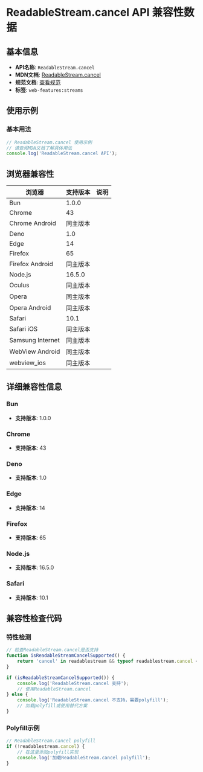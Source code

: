 # ReadableStream.cancel API 兼容性数据

## 基本信息

- **API名称**: `ReadableStream.cancel`
- **MDN文档**: [ReadableStream.cancel](https://developer.mozilla.org/docs/Web/API/ReadableStream/cancel)
- **规范文档**: [查看规范](https://streams.spec.whatwg.org/#ref-for-rs-cancel③)
- **标签**: `web-features:streams`

## 使用示例

### 基本用法

```javascript
// ReadableStream.cancel 使用示例
// 请查阅MDN文档了解具体用法
console.log('ReadableStream.cancel API');
```

## 浏览器兼容性

| 浏览器 | 支持版本 | 说明 |
|--------|----------|------|
| Bun | 1.0.0 |  |
| Chrome | 43 |  |
| Chrome Android | 同主版本 |  |
| Deno | 1.0 |  |
| Edge | 14 |  |
| Firefox | 65 |  |
| Firefox Android | 同主版本 |  |
| Node.js | 16.5.0 |  |
| Oculus | 同主版本 |  |
| Opera | 同主版本 |  |
| Opera Android | 同主版本 |  |
| Safari | 10.1 |  |
| Safari iOS | 同主版本 |  |
| Samsung Internet | 同主版本 |  |
| WebView Android | 同主版本 |  |
| webview_ios | 同主版本 |  |

## 详细兼容性信息

### Bun

- **支持版本**: 1.0.0

### Chrome

- **支持版本**: 43

### Deno

- **支持版本**: 1.0

### Edge

- **支持版本**: 14

### Firefox

- **支持版本**: 65

### Node.js

- **支持版本**: 16.5.0

### Safari

- **支持版本**: 10.1

## 兼容性检查代码

### 特性检测

```javascript
// 检查ReadableStream.cancel是否支持
function isReadableStreamCancelSupported() {
    return 'cancel' in readablestream && typeof readablestream.cancel === 'function';
}

if (isReadableStreamCancelSupported()) {
    console.log('ReadableStream.cancel 支持');
    // 使用ReadableStream.cancel
} else {
    console.log('ReadableStream.cancel 不支持，需要polyfill');
    // 加载polyfill或使用替代方案
}
```

### Polyfill示例

```javascript
// ReadableStream.cancel polyfill
if (!readablestream.cancel) {
    // 在这里添加polyfill实现
    console.log('加载ReadableStream.cancel polyfill');
}
```

